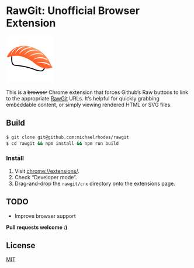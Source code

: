 # RawGit: Unofficial Browser Extension
[![Sushi icon designed by Linda Yuki Nakanishi](https://raw.githubusercontent.com/michaelrhodes/rawgit/master/crx/icon.png)](http://thenounproject.com/noun/sushi/#icon-No14497)

This is a ~~browser~~ Chrome extension that forces Github’s Raw buttons to link to the appropriate [RawGit](https://rawgit.com/) URLs. It’s helpful for quickly grabbing embeddable content, or simply viewing rendered HTML or SVG files.

## Build
```sh
$ git clone git@github.com:michaelrhodes/rawgit
$ cd rawgit && npm install && npm run build
```

### Install
1. Visit [chrome://extensions/](chrome://extensions/).
2. Check “Developer mode”.
3. Drag-and-drop the `rawgit/crx` directory onto the extensions page.


## TODO
- Improve browser support

**Pull requests welcome :)**

## License
[MIT](http://opensource.org/licenses/MIT)
